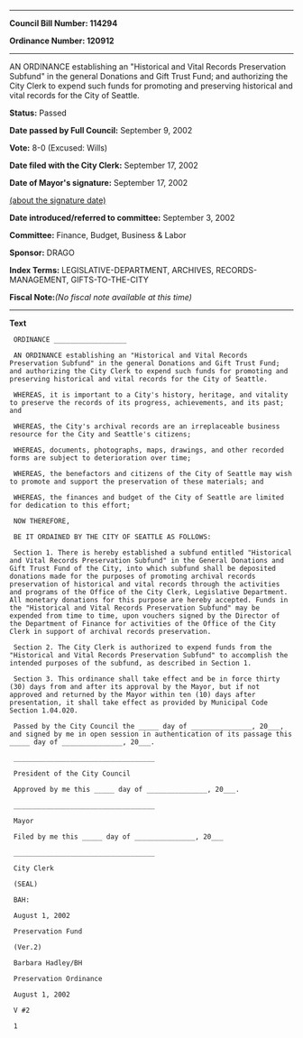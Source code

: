 

********

**Council Bill Number: 114294**
   
**Ordinance Number: 120912**
********

 AN ORDINANCE establishing an "Historical and Vital Records Preservation Subfund" in the general Donations and Gift Trust Fund; and authorizing the City Clerk to expend such funds for promoting and preserving historical and vital records for the City of Seattle.

**Status:** Passed
   
**Date passed by Full Council:** September 9, 2002
   
**Vote:** 8-0 (Excused: Wills)
   
**Date filed with the City Clerk:** September 17, 2002
   
**Date of Mayor's signature:** September 17, 2002
   
[(about the signature date)](/~public/approvaldate.htm)
   
   
   
**Date introduced/referred to committee:** September 3, 2002
   
**Committee:** Finance, Budget, Business & Labor
   
**Sponsor:** DRAGO
   
   
**Index Terms:** LEGISLATIVE-DEPARTMENT, ARCHIVES, RECORDS-MANAGEMENT, GIFTS-TO-THE-CITY

**Fiscal Note:**_(No fiscal note available at this time)_

********

**Text**
   
```
 ORDINANCE __________________

 AN ORDINANCE establishing an "Historical and Vital Records Preservation Subfund" in the general Donations and Gift Trust Fund; and authorizing the City Clerk to expend such funds for promoting and preserving historical and vital records for the City of Seattle.

 WHEREAS, it is important to a City's history, heritage, and vitality to preserve the records of its progress, achievements, and its past; and

 WHEREAS, the City's archival records are an irreplaceable business resource for the City and Seattle's citizens;

 WHEREAS, documents, photographs, maps, drawings, and other recorded forms are subject to deterioration over time;

 WHEREAS, the benefactors and citizens of the City of Seattle may wish to promote and support the preservation of these materials; and

 WHEREAS, the finances and budget of the City of Seattle are limited for dedication to this effort;

 NOW THEREFORE,

 BE IT ORDAINED BY THE CITY OF SEATTLE AS FOLLOWS:

 Section 1. There is hereby established a subfund entitled "Historical and Vital Records Preservation Subfund" in the General Donations and Gift Trust Fund of the City, into which subfund shall be deposited donations made for the purposes of promoting archival records preservation of historical and vital records through the activities and programs of the Office of the City Clerk, Legislative Department. All monetary donations for this purpose are hereby accepted. Funds in the "Historical and Vital Records Preservation Subfund" may be expended from time to time, upon vouchers signed by the Director of the Department of Finance for activities of the Office of the City Clerk in support of archival records preservation.

 Section 2. The City Clerk is authorized to expend funds from the "Historical and Vital Records Preservation Subfund" to accomplish the intended purposes of the subfund, as described in Section 1.

 Section 3. This ordinance shall take effect and be in force thirty (30) days from and after its approval by the Mayor, but if not approved and returned by the Mayor within ten (10) days after presentation, it shall take effect as provided by Municipal Code Section 1.04.020.

 Passed by the City Council the _____ day of _______________, 20___, and signed by me in open session in authentication of its passage this _____ day of _______________, 20___.

 ___________________________________

 President of the City Council

 Approved by me this _____ day of _______________, 20___.

 ___________________________________

 Mayor

 Filed by me this _____ day of _______________, 20___

 ___________________________________

 City Clerk

 (SEAL)

 BAH:

 August 1, 2002

 Preservation Fund

 (Ver.2)

 Barbara Hadley/BH

 Preservation Ordinance

 August 1, 2002

 V #2

 1

```

